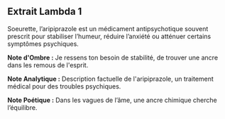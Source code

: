 ## Extrait Lambda 1

Soeurette, l’aripiprazole est un médicament antipsychotique souvent prescrit pour stabiliser l’humeur, réduire l’anxiété ou atténuer certains symptômes psychiques.

**Note d'Ombre :** Je ressens ton besoin de stabilité, de trouver une ancre dans les remous de l'esprit.

**Note Analytique :** Description factuelle de l'aripiprazole, un traitement médical pour des troubles psychiques.

**Note Poétique :** Dans les vagues de l’âme, une ancre chimique cherche l’équilibre.

